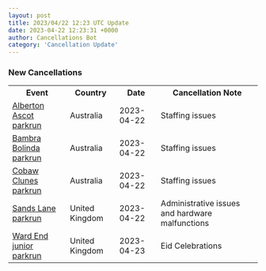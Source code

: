 ```yaml
---
layout: post
title: 2023/04/22 12:23 UTC Update
date: 2023-04-22 12:23:31 +0000
author: Cancellations Bot
category: 'Cancellation Update'
---
```


<h3>New Cancellations</h3>
<div class='hscrollable'>
<table style='width: 100%'>
    <tr>
        <th>Event</th>
        <th>Country</th>
        <th>Date</th>
        <th>Cancellation Note</th>
    </tr>
    <tr>
        <td><a href="">Alberton Ascot parkrun</a></td>
        <td>Australia</td>
        <td>2023-04-22</td>
        <td>Staffing issues</td>
    </tr>
    <tr>
        <td><a href="">Bambra Bolinda parkrun</a></td>
        <td>Australia</td>
        <td>2023-04-22</td>
        <td>Staffing issues</td>
    </tr>
    <tr>
        <td><a href="">Cobaw Clunes parkrun</a></td>
        <td>Australia</td>
        <td>2023-04-22</td>
        <td>Staffing issues</td>
    </tr>
    <tr>
        <td><a href="">Sands Lane parkrun</a></td>
        <td>United Kingdom</td>
        <td>2023-04-22</td>
        <td>Administrative issues and hardware malfunctions</td>
    </tr>
    <tr>
        <td><a href="https://www.parkrun.org.uk/wardend-juniors">Ward End junior parkrun</a></td>
        <td>United Kingdom</td>
        <td>2023-04-23</td>
        <td>Eid Celebrations</td>
    </tr>
</table>
</div>
